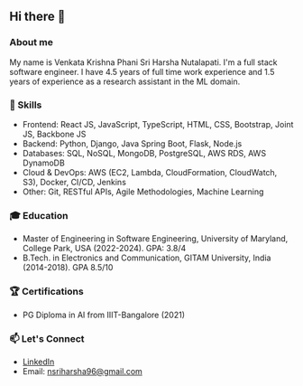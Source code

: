 ## Hi there 👋

<!--
**SriHarshaNutalapati/SriHarshaNutalapati** is a ✨ _special_ ✨ repository because its `README.md` (this file) appears on your GitHub profile.

Here are some ideas to get you started:

- 🔭 I’m currently working on ...
- 🌱 I’m currently learning ...
- 👯 I’m looking to collaborate on ...
- 🤔 I’m looking for help with ...
- 💬 Ask me about ...
- 📫 How to reach me: ...
- 😄 Pronouns: ...
- ⚡ Fun fact: ...
-->

### About me
My name is Venkata Krishna Phani Sri Harsha Nutalapati. I'm a full stack software engineer. I have 4.5 years of full time work experience and 1.5 years of experience as a research assistant in the ML domain. 

### 🚀 Skills
- Frontend: React JS, JavaScript, TypeScript, HTML, CSS, Bootstrap, Joint JS, Backbone JS
- Backend: Python, Django, Java Spring Boot, Flask, Node.js
- Databases: SQL, NoSQL, MongoDB, PostgreSQL, AWS RDS, AWS DynamoDB
- Cloud & DevOps: AWS (EC2, Lambda, CloudFormation, CloudWatch, S3), Docker, CI/CD, Jenkins
- Other: Git, RESTful APIs, Agile Methodologies, Machine Learning

### 🎓 Education
- Master of Engineering in Software Engineering, University of Maryland, College Park, USA (2022-2024). GPA: 3.8/4
- B.Tech. in Electronics and Communication, GITAM University, India (2014-2018). GPA 8.5/10

### 🏆 Certifications
- PG Diploma in AI from IIIT-Bangalore (2021)

### 📫 Let's Connect
- [LinkedIn](https://linkedin.com/in/nharsha96)
- Email: nsriharsha96@gmail.com



